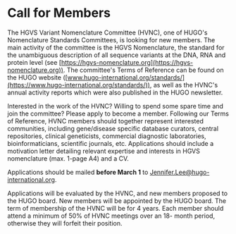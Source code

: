 # Call for Members

The HGVS Variant Nomenclature Committee (HVNC), one of HUGO's Nomenclature
Standards Committees, is looking for new members. The main activity of the
committee is the HGVS Nomenclature, the standard for the unambiguous description
of all sequence variants at the DNA, RNA and protein level (see
[https://hgvs-nomenclature.org](https://hgvs-nomenclature.org)). The committee's
Terms of Reference can be found on the HUGO website
([www.hugo-international.org/standards/](https://www.hugo-international.org/standards/)),
as well as the HVNC's annual activity reports which were also published in the
HUGO newsletter.

Interested in the work of the HVNC? Willing to spend some spare time and join
the committee? Please apply to become a member. Following our Terms of
Reference, HVNC members should together represent interested communities,
including gene/disease specific database curators, central repositories,
clinical geneticists, commercial diagnostic laboratories, bioinformaticians,
scientific journals, etc. Applications should include a motivation letter
detailing relevant expertise and interests in HGVS nomenclature (max. 1-page A4)
and a CV.

Applications should be mailed **before March 1** to
Jennifer.Lee@hugo-international.org.

Applications will be evaluated by the HVNC, and new members proposed to the HUGO
board. New members will be appointed by the HUGO board. The term of membership
of the HVNC will be for 4 years. Each member should attend a minimum of 50% of
HVNC meetings over an 18- month period, otherwise they will forfeit their
position.
